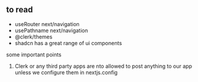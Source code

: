 ## to read
- useRouter next/navigation
- usePathname next/navigation
- @clerk/themes
- shadcn has a great range of ui components

some important points 
1. Clerk or any third party apps are nto allowed to post anything to our app unless we configure them in  nextjs.config